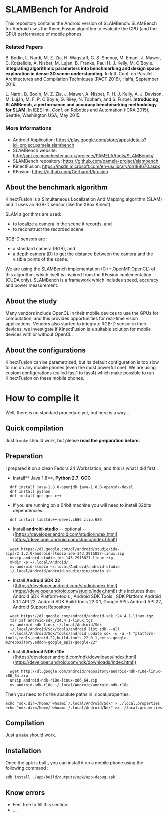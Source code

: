# SLAMBench for Android 

This repository contains the Android version of SLAMBench. 
SLAMBench for Android uses the KinectFusion algorithm to evaluate the CPU (and the GPU) performance of mobile phones.

### Related Papers

B. Bodin, L. Nardi, M. Z. Zia, H. Wagstaff, G. S. Shenoy, M. Emani, J. Mawer, C. Kotselidis, A. Nisbet, M. Lujan, B. Franke, Paul H. J. Kelly, M. O’Boyle. **Integrating algorithmic parameters into benchmarking and  design space exploration in dense 3D scene understanding.** In Intl. Conf. on Parallel Architectures and Compilation Techniques (PACT 2016), Haifa, September 2016.

L. Nardi, B. Bodin, M. Z. Zia, J. Mawer, A. Nisbet, P. H. J. Kelly, A. J. Davison, M. Luján, M. F. P. O’Boyle, G. Riley, N. Topham, and S. Furber. **Introducing SLAMBench, a performance and accuracy benchmarking methodology for SLAM.** In IEEE Intl. Conf. on Robotics and Automation (ICRA 2015), Seattle, Washington USA, May 2015.

### More informations
* Android Application: https://play.google.com/store/apps/details?id=project.pamela.slambench
* SLAMBench website: http://apt.cs.manchester.ac.uk/projects/PAMELA/tools/SLAMBench/
* SLAMBench repository: https://github.com/pamela-project/slambench
* KinectFusion: https://msdn.microsoft.com/en-us/library/dn188670.aspx
* KFusion: https://github.com/GerhardR/kfusion

## About the benchmark algorithm

KinectFusion is a Simultaneous Localization And Mapping algorithm (SLAM) and it uses an RGB-D sensor (like the XBox Kinect).

SLAM algorithms are used:

* to localize a camera in the scene it records, and 
* to reconstruct the recorded scene.

RGB-D sensors are :

* a standard camera (RGB), and
* a depth camera (D) to get the distance between the camera and the visible points of the scene.

We are using the SLAMBench implementation (C++,OpenMP,OpenCL) of this algorithm, which itself is inspired from the KFusion implementation (CUDA only).
SLAMBench is a framework which includes speed, accuracy and power measurement. 

## About the study

Many vendors include OpenCL in their mobile devices to use the GPUs for computation, and this provides opportunities for real-time vision applications.
Vendors also started to integrate RGB-D sensor in their devices, we investigate if KinectFusion is a suitable solution for mobile devices with or without OpenCL.

## About the configurations

KinectFusion can be parametrized, but its default configuration is too slow to run on any mobile phones (even the most powerful one).
We are using custom configurations (called fast1 to fast4) which make possible to run KinectFusion on these mobile phones.

# How to compile it

Well, there is no standard procedure yet, but here is a way...

## Quick compilation

Just a ```make``` should work, but please **read the preparation before.**

## Preparation

I prepared it on a clean Fedora 24 Workstation, and this is what I did first :

* Install** Java 1.8**, **Python 2.7**, **GCC**
```
  dnf install java-1.8.0-openjdk java-1.8.0-openjdk-devel 
  dnf install python
  dnf install gcc gcc-c++
```
* If you are running on a 64bit machine you will need to install 32bits dependencies.
```
  dnf install libstdc++-devel.i686 zlib.686
```
* Install **android-studio** -- optional -- ([https://developer.android.com/studio/index.html](https://developer.android.com/studio/index.html))
```
  wget https://dl.google.com/dl/android/studio/ide-zips/2.1.2.0/android-studio-ide-143.2915827-linux.zip
  unzip android-studio-ide-143.2915827-linux.zip
  mkdir -p ~/.local/Android/
  mv android-studio ~/.local/Android/android-studio
  ~/.local/Android/android-studio/bin/studio.sh
```
* Install **Android SDK 22** ([https://developer.android.com/studio/index.html](https://developer.android.com/studio/index.html))
 this includes then Android SDK Platform-tools , Android SDK Tools , SDK Platform Android 5.1.1 API 22, Android SDK Build-tools 22.0.1, Google APIs Android API 22, Android Support Repository
```
  wget https://dl.google.com/android/android-sdk_r24.4.1-linux.tgz
  tar xzf android-sdk_r24.4.1-linux.tgz
  mv android-sdk-linux ~/.local/Android/Sdk
  ~/.local/Android/Sdk/tools/android list sdk --all
  ~/.local/Android/Sdk/tools/android update sdk -u -a -t "platform-tools,tools,android-22,build-tools-22.0.1,extra-google-m2repository,addon-google_apis-google-22"   
```
* Install **Android NDK r10e** ([https://developer.android.com/ndk/downloads/index.html](https://developer.android.com/ndk/downloads/index.html))
```
  wget http://dl.google.com/android/repository/android-ndk-r10e-linux-x86_64.zip
  unzip android-ndk-r10e-linux-x86_64.zip
  mv android-ndk-r10e ~/.local/Android/android-ndk-r10e
```
Then you need to fix the absolute paths in ./local.properties:
```
echo "sdk.dir=/home/`whoami`/.local/Android/Sdk" > ./local.properties
echo "ndk.dir=/home/`whoami`/.local/Android/Ndk" >> ./local.properties
```

## Compilation

Just a ```make``` should work.

## Installation

Once the apk is built, you can install it on a mobile phone using the following command :
```
adb install ./app/build/outputs/apk/app-debug.apk
```


## Know errors

- Feel free to fill this section.
- ...